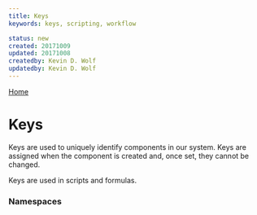 ```yaml
---
title: Keys
keywords: keys, scripting, workflow

status: new
created: 20171009
updated: 20171008
createdby: Kevin D. Wolf
updatedby: Kevin D. Wolf
---
```

[Home](../Index.md)

# Keys

Keys are used to uniquely identify components in our system.  Keys are assigned when the component is created and, once set, they cannot be changed.

Keys are used in scripts and formulas.

### Namespaces
